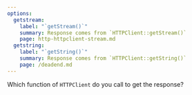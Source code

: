 ```yaml
---
options:
  getstream:
    label: "`getStream()`"
    summary: Response comes from `HTTPClient::getStream()`
    page: http-httpclient-stream.md
  getstring:
    label: "`getString()`"
    summary: Response comes from `HTTPClient::getString()`
    page: /deadend.md
---
```


Which function of `HTTPClient` do you call to get the response?

